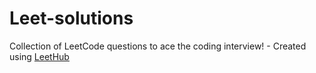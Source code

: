# Leet-solutions
Collection of LeetCode questions to ace the coding interview! - Created using [LeetHub](https://github.com/QasimWani/LeetHub)
